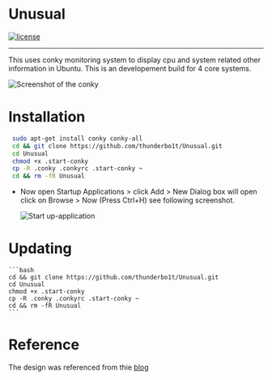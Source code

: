 

# Unusual

[![license](https://img.shields.io/github/license/mashape/apistatus.svg)]()

***

This uses conky monitoring system to display cpu and system related other information in Ubuntu.
This is an developement build for 4 core systems. 

![Screenshot of the conky](http://i.imgur.com/4n6T7w8.png)

# Installation
   ```bash
    sudo apt-get install conky conky-all
  	cd && git clone https://github.com/thunderbo1t/Unusual.git
  	cd Unusual
  	chmod +x .start-conky 
  	cp -R .conky .conkyrc .start-conky ~
  	cd && rm -fR Unusual
  ```
  * Now open Startup Applications > click Add  > New Dialog box will open click on Browse > Now (Press Ctrl+H) see following screenshot.

	![Start up-application](http://i.imgur.com/lFoYjWC.png)

# Updating
	```bash
	cd && git clone https://github.com/thunderbo1t/Unusual.git
	cd Unusual
	chmod +x .start-conky 
	cp -R .conky .conkyrc .start-conky ~
	cd && rm -fR Unusual
	```

# Reference 

The design was referenced from thie [blog](http://thepeachyblog.blogspot.in/2010/07/here-is-new-conkylua-setup-from-me.html)